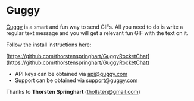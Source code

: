 # Guggy

[Guggy](http://www.guggy.com) is a smart and fun way to send GIFs. All you need to do is write a regular text message and you will get a relevant fun GIF with the text on it.

Follow the install instructions here:

[https://github.com/thorstenspringhart/GuggyRocketChat](https://github.com/thorstenspringhart/GuggyRocketChat)

* API keys can be obtained via api@guggy.com
* Support can be obtained via support@guggy.com

Thanks to **Thorsten Springhart** \(thollsten@gmail.com\)

